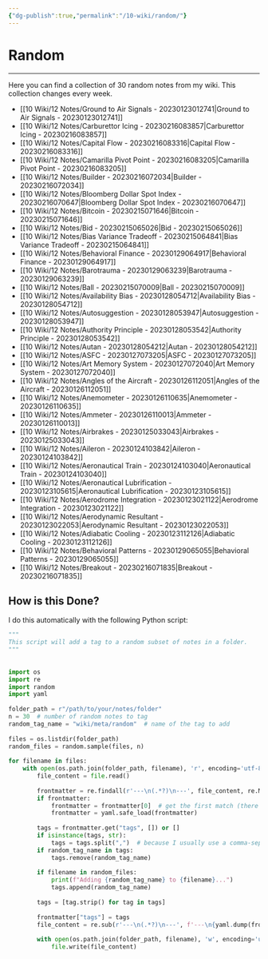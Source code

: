 ```yaml
---
{"dg-publish":true,"permalink":"/10-wiki/random/"}
---
```


# Random
---
Here you can find a collection of 30 random notes from my wiki. This collection changes every week.

- [[10 Wiki/12 Notes/Ground to Air Signals - 20230123012741\|Ground to Air Signals - 20230123012741]]
- [[10 Wiki/12 Notes/Carburettor Icing - 20230216083857\|Carburettor Icing - 20230216083857]]
- [[10 Wiki/12 Notes/Capital Flow - 20230216083316\|Capital Flow - 20230216083316]]
- [[10 Wiki/12 Notes/Camarilla Pivot Point - 20230216083205\|Camarilla Pivot Point - 20230216083205]]
- [[10 Wiki/12 Notes/Builder - 20230216072034\|Builder - 20230216072034]]
- [[10 Wiki/12 Notes/Bloomberg Dollar Spot Index - 20230216070647\|Bloomberg Dollar Spot Index - 20230216070647]]
- [[10 Wiki/12 Notes/Bitcoin - 20230215071646\|Bitcoin - 20230215071646]]
- [[10 Wiki/12 Notes/Bid - 20230215065026\|Bid - 20230215065026]]
- [[10 Wiki/12 Notes/Bias Variance Tradeoff - 20230215064841\|Bias Variance Tradeoff - 20230215064841]]
- [[10 Wiki/12 Notes/Behavioral Finance - 20230129064917\|Behavioral Finance - 20230129064917]]
- [[10 Wiki/12 Notes/Barotrauma - 20230129063239\|Barotrauma - 20230129063239]]
- [[10 Wiki/12 Notes/Ball - 20230215070009\|Ball - 20230215070009]]
- [[10 Wiki/12 Notes/Availability Bias - 20230128054712\|Availability Bias - 20230128054712]]
- [[10 Wiki/12 Notes/Autosuggestion - 20230128053947\|Autosuggestion - 20230128053947]]
- [[10 Wiki/12 Notes/Authority Principle - 20230128053542\|Authority Principle - 20230128053542]]
- [[10 Wiki/12 Notes/Autan - 20230128054212\|Autan - 20230128054212]]
- [[10 Wiki/12 Notes/ASFC - 20230127073205\|ASFC - 20230127073205]]
- [[10 Wiki/12 Notes/Art Memory System - 20230127072040\|Art Memory System - 20230127072040]]
- [[10 Wiki/12 Notes/Angles of the Aircraft - 20230126112051\|Angles of the Aircraft - 20230126112051]]
- [[10 Wiki/12 Notes/Anemometer - 20230126110635\|Anemometer - 20230126110635]]
- [[10 Wiki/12 Notes/Ammeter - 20230126110013\|Ammeter - 20230126110013]]
- [[10 Wiki/12 Notes/Airbrakes - 20230125033043\|Airbrakes - 20230125033043]]
- [[10 Wiki/12 Notes/Aileron - 20230124103842\|Aileron - 20230124103842]]
- [[10 Wiki/12 Notes/Aeronautical Train - 20230124103040\|Aeronautical Train - 20230124103040]]
- [[10 Wiki/12 Notes/Aeronautical Lubrification - 20230123105615\|Aeronautical Lubrification - 20230123105615]]
- [[10 Wiki/12 Notes/Aerodrome Integration - 20230123021122\|Aerodrome Integration - 20230123021122]]
- [[10 Wiki/12 Notes/Aerodynamic Resultant - 20230123022053\|Aerodynamic Resultant - 20230123022053]]
- [[10 Wiki/12 Notes/Adiabatic Cooling - 20230123112126\|Adiabatic Cooling - 20230123112126]]
- [[10 Wiki/12 Notes/Behavioral Patterns - 20230129065055\|Behavioral Patterns - 20230129065055]]
- [[10 Wiki/12 Notes/Breakout - 20230216071835\|Breakout - 20230216071835]]


## How is this Done?
I do this automatically with the following Python script:

```python
"""  
This script will add a tag to a random subset of notes in a folder.  
"""  
  
  
import os  
import re  
import random  
import yaml  
  
folder_path = r"/path/to/your/notes/folder"
n = 30  # number of random notes to tag  
random_tag_name = "wiki/meta/random"  # name of the tag to add  
  
files = os.listdir(folder_path)  
random_files = random.sample(files, n)  
  
for filename in files:  
    with open(os.path.join(folder_path, filename), 'r', encoding='utf-8') as file:  
        file_content = file.read()  
  
        frontmatter = re.findall(r'---\n(.*?)\n---', file_content, re.MULTILINE | re.DOTALL)  
        if frontmatter:  
            frontmatter = frontmatter[0]  # get the first match (there should only be one)  
            frontmatter = yaml.safe_load(frontmatter)  
  
        tags = frontmatter.get("tags", []) or []  
        if isinstance(tags, str):  
            tags = tags.split(",")  # because I usually use a comma-separated string instead of a list  
        if random_tag_name in tags:  
            tags.remove(random_tag_name)  
  
        if filename in random_files:  
            print(f"Adding {random_tag_name} to {filename}...")  
            tags.append(random_tag_name)  
  
        tags = [tag.strip() for tag in tags]  
  
        frontmatter["tags"] = tags  
        file_content = re.sub(r'---\n(.*?)\n---', f'---\n{yaml.dump(frontmatter)}---', file_content, 1, re.MULTILINE | re.DOTALL)  
  
        with open(os.path.join(folder_path, filename), 'w', encoding='utf-8') as file:  
            file.write(file_content)
```